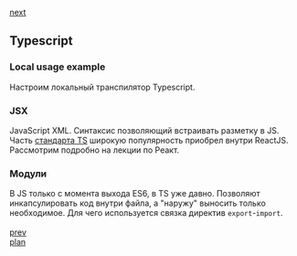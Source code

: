 <a href="05.md">next</a>

<h2>Typescript</h2>

<h3>Local usage example</h3>
<div>
Настроим локальный транспилятор Typescript.
<div>

<h3>JSX</h3>
<div>
JavaScript XML. Синтаксис позволяющий встраивать разметку в JS.
Часть <a href="https://www.typescriptlang.org/docs/handbook/jsx.html">стандарта TS</a>
широкую популярность приобрел внутри ReactJS. Рассмотрим подробно на лекции по Реакт.
</div>

<h3>Модули</h3>
<div>
В JS только с момента выхода ES6, в TS уже давно. Позволяют инкапсулировать код
внутри файла, а "наружу" выносить только необходимое. Для чего используется связка директив
<code>export</code>-<code>import</code>.
</div>

<br/>
<a href="03.md">prev</a>
<br/>
<a href="00.md">plan</a>
